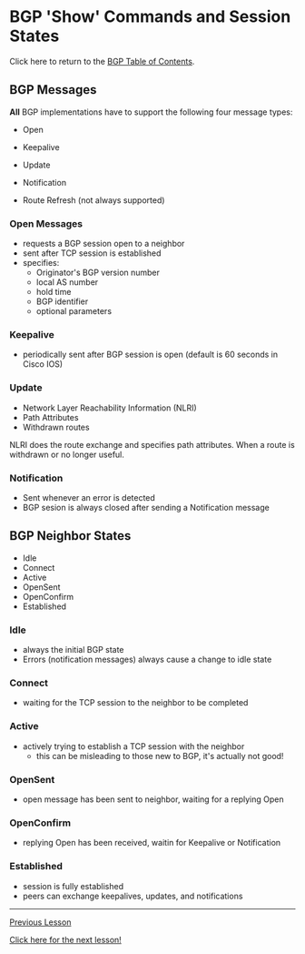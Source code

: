 # BGP 'Show' Commands and Session States

Click here to return to the [BGP Table of Contents](../README.md).

## BGP Messages

__All__ BGP implementations have to support the following four message types:

* Open
* Keepalive
* Update
* Notification

* Route Refresh (not always supported)

### Open Messages

* requests a BGP session open to a neighbor
* sent after TCP session is established
* specifies:
    + Originator's BGP version number
    + local AS number
    + hold time
    + BGP identifier
    + optional parameters

### Keepalive

* periodically sent after BGP session is open (default is 60 seconds in Cisco IOS)

### Update

* Network Layer Reachability Information (NLRI)
* Path Attributes
* Withdrawn routes

NLRI does the route exchange and specifies path attributes. When a route is withdrawn or no longer useful.

### Notification

* Sent whenever an error is detected 
* BGP sesion is always closed after sending a Notification message

## BGP Neighbor States

* Idle
* Connect
* Active
* OpenSent
* OpenConfirm
* Established

### Idle

* always the initial BGP state
* Errors (notification messages) always cause a change to idle state

### Connect

* waiting for the TCP session to the neighbor to be completed

### Active

* actively trying to establish a TCP session with the neighbor
    + this can be misleading to those new to BGP, it's actually not good!

### OpenSent

* open message has been sent to neighbor, waiting for a replying Open

### OpenConfirm

* replying Open has been received, waitin for Keepalive or Notification

### Established

* session is fully established
* peers can exchange keepalives, updates, and notifications

---

[Previous Lesson](./2.1.md)

[Click here for the next lesson!](./3.1.md)

